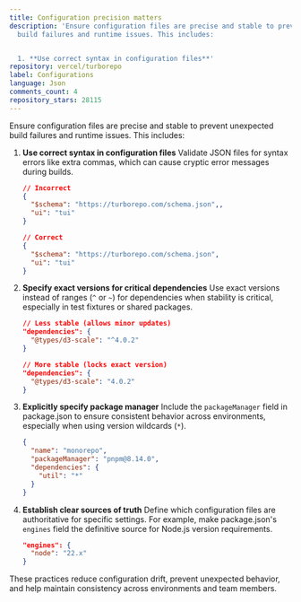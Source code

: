 ```yaml
---
title: Configuration precision matters
description: 'Ensure configuration files are precise and stable to prevent unexpected
  build failures and runtime issues. This includes:


  1. **Use correct syntax in configuration files**'
repository: vercel/turborepo
label: Configurations
language: Json
comments_count: 4
repository_stars: 28115
---
```


Ensure configuration files are precise and stable to prevent unexpected build failures and runtime issues. This includes:

1. **Use correct syntax in configuration files**
   Validate JSON files for syntax errors like extra commas, which can cause cryptic error messages during builds.
   
   ```json
   // Incorrect
   {
     "$schema": "https://turborepo.com/schema.json",,
     "ui": "tui"
   }
   
   // Correct
   {
     "$schema": "https://turborepo.com/schema.json",
     "ui": "tui"
   }
   ```

2. **Specify exact versions for critical dependencies**
   Use exact versions instead of ranges (`^` or `~`) for dependencies when stability is critical, especially in test fixtures or shared packages.
   
   ```json
   // Less stable (allows minor updates)
   "dependencies": {
     "@types/d3-scale": "^4.0.2"
   }
   
   // More stable (locks exact version)
   "dependencies": {
     "@types/d3-scale": "4.0.2"
   }
   ```

3. **Explicitly specify package manager**
   Include the `packageManager` field in package.json to ensure consistent behavior across environments, especially when using version wildcards (`*`).
   
   ```json
   {
     "name": "monorepo",
     "packageManager": "pnpm@8.14.0",
     "dependencies": {
       "util": "*"
     }
   }
   ```

4. **Establish clear sources of truth**
   Define which configuration files are authoritative for specific settings. For example, make package.json's `engines` field the definitive source for Node.js version requirements.
   
   ```json
   "engines": {
     "node": "22.x"
   }
   ```

These practices reduce configuration drift, prevent unexpected behavior, and help maintain consistency across environments and team members.